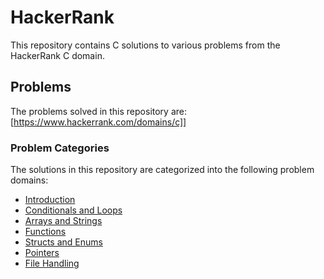 # HackerRank
This repository contains C solutions to various problems from the HackerRank C domain.
## Problems
The problems solved in this repository are:[https://www.hackerrank.com/domains/c]]
### Problem Categories
The solutions in this repository are categorized into the following problem domains:
- [Introduction](C_Language/Introduction)
- [Conditionals and Loops](C_Language/Conditionals_and_Loops)
- [Arrays and Strings](Arrays_and_Strings)
- [Functions](Functions)
- [Structs and Enums](Structs_and_Enums)
- [Pointers](Pointers)
- [File Handling](File_Handling)
